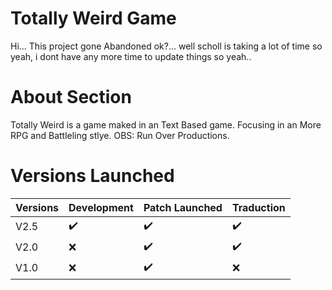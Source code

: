# Totally Weird Game
Hi... This project gone Abandoned ok?... 
well scholl is taking a lot of time so yeah,
i dont have any more time to update things so yeah..

# About Section

Totally Weird is a game maked in an Text Based game.
Focusing in an More RPG and Battleling stlye.
OBS: Run Over Productions.

# Versions Launched

| Versions | Development | Patch Launched |Traduction|
|----------|-------------|----------------|----------|
|   V2.5   |    ✔️      |    ✔️          |  ✔️     |
|   V2.0   |    :x:      |     ✔️         |   ✔️    |
|   V1.0   |    :x:      |    ✔️         |  :x:     |
